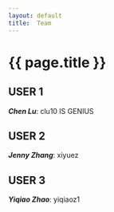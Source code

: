 ```yaml
---
layout: default
title:  Team
---
```


# {{ page.title }}


## USER 1
***Chen Lu***: clu10 IS GENIUS

## USER 2
***Jenny Zhang***: xiyuez

## USER 3
***Yiqiao Zhao***: yiqiaoz1
